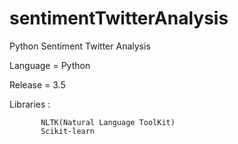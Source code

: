 # sentimentTwitterAnalysis
Python Sentiment Twitter Analysis

Language = Python 

Release = 3.5

Libraries : 

           NLTK(Natural Language ToolKit)
           Scikit-learn



